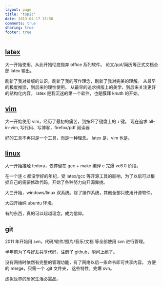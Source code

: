 ```yaml
---
layout: page
title: "topic"
date: 2013-04-17 15:58
comments: true
sharing: true
footer: true
---
```


[latex](/blog/categories/latex)
-----

大一开始使用，从此开始彻底抛弃 office 系列软件。
论文/ppt/简历等正式文档全部 latex 输出。

刷新了我对排版的认识，刷新了我的写作理念，刷新了我对完美的理解。
从最早的极度推崇，到后来的理性使用。
从最早的追求排版上的美学，到后来关注更好的结构化内容。
latex 是我沉迷的第一个软件，也是膜拜 knuth 的开始。

[vim](/blog/categories/vim)
---

大一开始使用 vim，经历了最初的痛苦，到按坏了键盘上的 `i` 键。
现在追求 all-in-vim, 写代码、写博客，firefox/pdf 阅读器

好的工具不再只是一个工具，而是一种理念。
latex 是，vim 也是。

[linux](/blog/categories/linux)
-----

大一开始接触 fedora，仅停留在 gcc + make 编译 c 完爆 vc6.0 阶段。

在一个连 c 都没学好的年纪，受 latex/gcc 等开源工具的影响，为了以后可以根据自己的需要修改代码，开始了各种努力向开源靠拢。

大三开始，windows/linux 双系统。除了操作系统，其他全部只使用开源软件。

大四开始纯 ubuntu 环境。

有的东西，真的可以超越理念，成为信仰。

git
---

2011 年开始用 svn，代码/软件/照片/音乐/文档 等全部使用 svn 进行管理。

半年前为了与好友共享代码，注册了 github，瞬间上瘾了。

没有网络时依然有完整的管理功能，有了网络以后一条命令即可共享内容。
方便的 merge，只需一个 .git 文件夹，
这些特性，完爆 svn。

虚拟世界的居家生活必需品。
